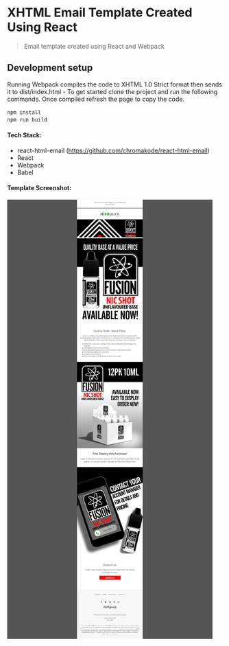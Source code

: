 # XHTML Email Template Created Using React 
> Email template created using React and Webpack

## Development setup
Running Webpack compiles the code to XHTML 1.0 Strict format then sends it to dist/index.html - To get started clone the project and run the following commands. Once compiled refresh the page to copy the code.

```sh
npm install
npm run build
```

#### Tech Stack:

- react-html-email (https://github.com/chromakode/react-html-email)
- React
- Webpack
- Babel

#### Template Screenshot:
![Email Template](./src/img/screenshot.jpg)
